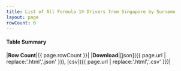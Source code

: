 ```yaml
---
title: List of All Formula 1® Drivers from Singapore by Surname
layout: page
rowCount: 0
---
```




#### Table Summary

|**Row Count**|{{ page.rowCount }}|
|**Download**|[json]({{ page.url | replace:'.html','.json' }}), [csv]({{ page.url | replace:'.html','.csv' }})|
